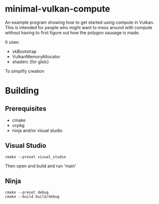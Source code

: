 # minimal-vulkan-compute
An example program showing how to get started using compute in Vulkan. This is intended for people who might want to mess around with compute without having to first figure out how the polygon sausage is made.

It uses:

* vkBootstrap
* VulkanMemoryAllocator
* shaderc (for glslc)

To simplify creation


# Building

## Prerequisites

* cmake
* vcpkg
* ninja and/or visual studio

## Visual Studio
`cmake --preset visual_studio`

Then open and build and run 'main'

## Ninja
```
cmake --preset debug
cmake --build build/debug
```
